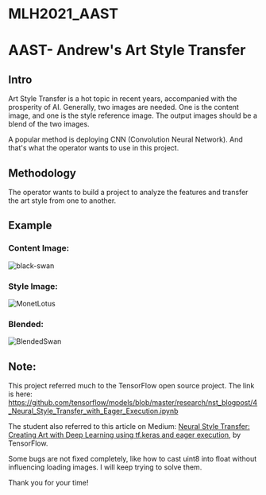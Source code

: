 # MLH2021_AAST
# AAST- Andrew's Art Style Transfer

## Intro

Art Style Transfer is a hot topic in recent years, accompanied with the prosperity of AI. Generally, two images are needed. One is the content image, and one is the style reference image. The output images should be a blend of the two images.

A popular method is deploying CNN (Convolution Neural Network). And that's what the operator wants to use in this project.

## Methodology 

The operator wants to build a project to analyze the features and transfer the art style from one to another.

## Example 

### Content Image: 
![black-swan](https://user-images.githubusercontent.com/43218650/103468398-b4a8f600-4d26-11eb-8c9e-b10c79ca90fe.JPG)

### Style Image: 
![MonetLotus](https://user-images.githubusercontent.com/43218650/103468371-6a277980-4d26-11eb-9211-c4bb1c40a1bb.jpg)

### Blended: 
![BlendedSwan](https://user-images.githubusercontent.com/43218650/103468380-80353a00-4d26-11eb-8a4c-e2cb1c06a538.png)


## Note:
This project referred much to the TensorFlow open source project. The link is here: https://github.com/tensorflow/models/blob/master/research/nst_blogpost/4_Neural_Style_Transfer_with_Eager_Execution.ipynb

The student also referred to this article on Medium: [Neural Style Transfer: Creating Art with Deep Learning using tf.keras and eager execution](https://medium.com/tensorflow/neural-style-transfer-creating-art-with-deep-learning-using-tf-keras-and-eager-execution-7d541ac31398), by TensorFlow. 

Some bugs are not fixed completely, like how to cast uint8 into float without influencing loading images. I will keep trying to solve them.

Thank you for your time!
